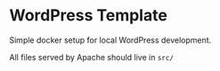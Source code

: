 # WordPress Template

Simple docker setup for local WordPress development.

All files served by Apache should live in `src/`
